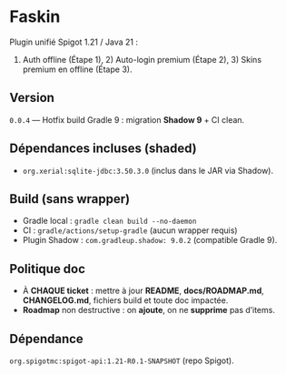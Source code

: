 # Faskin

Plugin unifié Spigot 1.21 / Java 21 :
1) Auth offline (Étape 1), 2) Auto-login premium (Étape 2), 3) Skins premium en offline (Étape 3).

## Version
`0.0.4` — Hotfix build Gradle 9 : migration **Shadow 9** + CI clean.

## Dépendances incluses (shaded)
- `org.xerial:sqlite-jdbc:3.50.3.0` (inclus dans le JAR via Shadow).

## Build (sans wrapper)
- Gradle local : `gradle clean build --no-daemon`
- CI : `gradle/actions/setup-gradle` (aucun wrapper requis)
- Plugin Shadow : `com.gradleup.shadow: 9.0.2` (compatible Gradle 9).

## Politique doc
- À **CHAQUE ticket** : mettre à jour **README**, **docs/ROADMAP.md**, **CHANGELOG.md**, fichiers build et toute doc impactée.
- **Roadmap** non destructive : on **ajoute**, on ne **supprime** pas d’items.

## Dépendance
`org.spigotmc:spigot-api:1.21-R0.1-SNAPSHOT` (repo Spigot).
